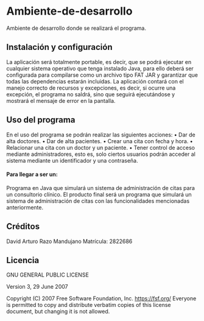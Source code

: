 # Ambiente-de-desarrollo
Ambiente de desarrollo donde se realizará el programa.
## Instalación y configuración
La aplicación será totalmente portable, es decir, que se podrá ejecutar en cualquier sistema operativo que tenga instalado Java, para ello deberá ser configurada para compilarse como un archivo tipo FAT JAR y garantizar que todas las dependencias estarán incluidas.
La aplicación contará con el manejo correcto de recursos y excepciones, es decir, si ocurre una excepción, el programa no saldrá, sino que seguirá ejecutándose y mostrará el mensaje de error en la pantalla.
## Uso del programa
En el uso del programa se podrán realizar las siguientes acciones:
• Dar de alta doctores.
• Dar de alta pacientes.
• Crear una cita con fecha y hora.
• Relacionar una cita con un doctor y un paciente.
• Tener control de acceso mediante administradores, esto es, solo ciertos usuarios podrán acceder al sistema mediante un identificador y una contraseña.
#### Para llegar a ser un:
Programa en Java que simulará un sistema de administración de citas para un consultorio clínico.
El producto final será un programa que simulará un sistema de administración de citas con las funcionalidades mencionadas anteriormente.
## Créditos
David Arturo Razo Mandujano
Matrícula: 2822686 
## Licencia 
 GNU GENERAL PUBLIC LICENSE
 
 Version 3, 29 June 2007

 Copyright (C) 2007 Free Software Foundation, Inc. <https://fsf.org/>
 Everyone is permitted to copy and distribute verbatim copies
 of this license document, but changing it is not allowed.
